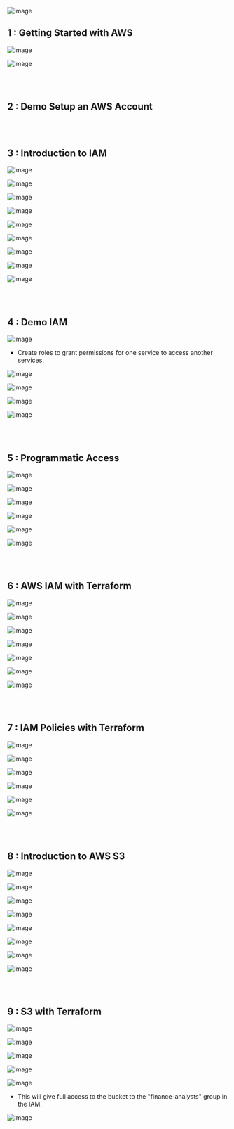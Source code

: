 ![image](https://github.com/its-sachink/devops_and_kodekloud_prep/assets/25415707/eeb8c301-42b7-4e1a-8de7-542147fb3589)


## 1 : Getting Started with AWS

![image](https://github.com/its-sachink/devops_and_kodekloud_prep/assets/25415707/f538e9ff-7ef1-4a1f-ba19-347dc6e31de9)

![image](https://github.com/its-sachink/devops_and_kodekloud_prep/assets/25415707/458937c8-5cc7-4e96-977c-3289f13c8c4a)

</br>
</br>

## 2 : Demo Setup an AWS Account

</br>
</br>

## 3 : Introduction to IAM

![image](https://github.com/its-sachink/devops_and_kodekloud_prep/assets/25415707/2c59d3a4-f6e5-4128-8e42-df52b87490a4)

![image](https://github.com/its-sachink/devops_and_kodekloud_prep/assets/25415707/0fcd168b-d68a-4fc6-a98c-29e8838bdc30)

![image](https://github.com/its-sachink/devops_and_kodekloud_prep/assets/25415707/c6add986-52f3-4ee4-9234-3fc7bb419226)

![image](https://github.com/its-sachink/devops_and_kodekloud_prep/assets/25415707/3d0f418a-445e-4c8b-9807-7defd77da88f)

![image](https://github.com/its-sachink/devops_and_kodekloud_prep/assets/25415707/52dc6469-50ee-4c84-95c2-e91a62c24ca2)

![image](https://github.com/its-sachink/devops_and_kodekloud_prep/assets/25415707/88969d20-9cef-4110-b8df-ba188a1fe9f4)

![image](https://github.com/its-sachink/devops_and_kodekloud_prep/assets/25415707/a927ab58-2b33-43eb-8ca6-9bb7dec82b75)

![image](https://github.com/its-sachink/devops_and_kodekloud_prep/assets/25415707/4f30c88e-eeff-4773-9003-df0653dd82c6)

![image](https://github.com/its-sachink/devops_and_kodekloud_prep/assets/25415707/35afadd5-709d-4b5a-9514-8a1ddfbe7576)

</br>
</br>

## 4 : Demo IAM

![image](https://github.com/its-sachink/devops_and_kodekloud_prep/assets/25415707/1e847d50-e31d-4d2f-8b85-49d981e3adf0)

- Create roles to grant permissions for one service to access another services.

![image](https://github.com/its-sachink/devops_and_kodekloud_prep/assets/25415707/d4a8b8c9-5414-41b5-ab1a-f8d8070928d2)

![image](https://github.com/its-sachink/devops_and_kodekloud_prep/assets/25415707/6336578f-b3a4-47b2-88a8-00e9a0df5662)

![image](https://github.com/its-sachink/devops_and_kodekloud_prep/assets/25415707/5f8f8092-0a41-41f5-be5b-4b1ac9ca90ad)

![image](https://github.com/its-sachink/devops_and_kodekloud_prep/assets/25415707/fa5dc3a6-6488-47c6-86d3-6718a9a2a998)

</br>
</br>

## 5 : Programmatic Access

![image](https://github.com/its-sachink/devops_and_kodekloud_prep/assets/25415707/87285459-1a92-410b-89b7-8aed57c20dba)

![image](https://github.com/its-sachink/devops_and_kodekloud_prep/assets/25415707/86068efa-59a5-4ff9-96d0-7801772f8a33)

![image](https://github.com/its-sachink/devops_and_kodekloud_prep/assets/25415707/75dd54a9-196a-4a88-83ce-b34bc69655a4)

![image](https://github.com/its-sachink/devops_and_kodekloud_prep/assets/25415707/ed8e0086-2d8c-4ce2-9c28-c0d77d03e774)

![image](https://github.com/its-sachink/devops_and_kodekloud_prep/assets/25415707/b9089f94-2ab7-4f44-a2ad-1c2447d198fc)

![image](https://github.com/its-sachink/devops_and_kodekloud_prep/assets/25415707/604c58c4-5109-42fc-836b-091509805562)

</br>
</br>

## 6 : AWS IAM with Terraform

![image](https://github.com/its-sachink/devops_and_kodekloud_prep/assets/25415707/c92392a4-b4a9-49ab-8e86-97ad167806bb)

![image](https://github.com/its-sachink/devops_and_kodekloud_prep/assets/25415707/d3f2b0d9-e2b9-4879-ad66-0ae683a7d4e1)

![image](https://github.com/its-sachink/devops_and_kodekloud_prep/assets/25415707/113d61c7-8e16-463b-a326-08498fac20fd)

![image](https://github.com/its-sachink/devops_and_kodekloud_prep/assets/25415707/24bf01e9-8a4c-4540-9253-36b318a37954)

![image](https://github.com/its-sachink/devops_and_kodekloud_prep/assets/25415707/beff6bc3-9592-4d73-bd86-31f4b12e1ba7)

![image](https://github.com/its-sachink/devops_and_kodekloud_prep/assets/25415707/7291ca2e-d62e-4890-b68b-f95e5009e25a)

![image](https://github.com/its-sachink/devops_and_kodekloud_prep/assets/25415707/af6911e6-d433-493b-95ab-a9a9a14c8b33)

</br>
</br>

## 7 : IAM Policies with Terraform

![image](https://github.com/its-sachink/devops_and_kodekloud_prep/assets/25415707/22b5956d-ec67-40f8-979b-dbbbc56e9570)

![image](https://github.com/its-sachink/devops_and_kodekloud_prep/assets/25415707/192fced7-930d-4220-876f-0bf46e18704e)

![image](https://github.com/its-sachink/devops_and_kodekloud_prep/assets/25415707/551accab-5232-493e-a388-5d2e5500295e)

![image](https://github.com/its-sachink/devops_and_kodekloud_prep/assets/25415707/c1c1a7d2-cfe4-45df-9746-19ec548e6ee9)

![image](https://github.com/its-sachink/devops_and_kodekloud_prep/assets/25415707/27c07e2f-42ab-446a-bf89-881edfc982be)

![image](https://github.com/its-sachink/devops_and_kodekloud_prep/assets/25415707/8e7a0555-b5b6-4e3e-963d-68b0149f3ca0)

</br>
</br>

## 8 : Introduction to AWS S3

![image](https://github.com/its-sachink/devops_and_kodekloud_prep/assets/25415707/3d5202db-c6b3-457e-a144-b03cbfc84144)

![image](https://github.com/its-sachink/devops_and_kodekloud_prep/assets/25415707/f6f622e3-a8ea-4656-ad5d-5f60159b7a95)

![image](https://github.com/its-sachink/devops_and_kodekloud_prep/assets/25415707/e68ee642-af07-4f98-8b8d-f73f419dce1a)

![image](https://github.com/its-sachink/devops_and_kodekloud_prep/assets/25415707/91828603-dbbd-4c99-9d88-d5210b6d4d73)

![image](https://github.com/its-sachink/devops_and_kodekloud_prep/assets/25415707/0d155c19-e82c-4b18-bf5a-a51c6b220733)

![image](https://github.com/its-sachink/devops_and_kodekloud_prep/assets/25415707/5f5bfd5f-45cc-4d6e-a36d-4521d27bf50d)

![image](https://github.com/its-sachink/devops_and_kodekloud_prep/assets/25415707/99f57f5d-38d4-4fb0-ba7f-7e6c6a1030f7)

![image](https://github.com/its-sachink/devops_and_kodekloud_prep/assets/25415707/590b4eb1-22b2-4fe7-80de-0a67908eddde)

</br>
</br>

## 9 : S3 with Terraform

![image](https://github.com/its-sachink/devops_and_kodekloud_prep/assets/25415707/1393101f-2923-4c2a-97f4-0be1d37bf2a7)

![image](https://github.com/its-sachink/devops_and_kodekloud_prep/assets/25415707/45282b32-4b70-4aeb-aae7-1cd42a832230)

![image](https://github.com/its-sachink/devops_and_kodekloud_prep/assets/25415707/5e01c396-6aa1-4b36-bd5e-372c1e87d925)

![image](https://github.com/its-sachink/devops_and_kodekloud_prep/assets/25415707/347a6ae3-40ee-45f6-89e2-c85bdd7df457)

![image](https://github.com/its-sachink/devops_and_kodekloud_prep/assets/25415707/1dd0441e-6533-46a8-a0ee-d0ea537e92a0)

- This will give full access to the bucket to the "finance-analysts" group in the IAM.
  
![image](https://github.com/its-sachink/devops_and_kodekloud_prep/assets/25415707/d36b37e1-41e3-4ed9-ba7b-e9aa7089b91f)












































